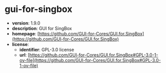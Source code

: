 # gui-for-singbox

- **version**: 1.9.0
- **description**: GUI for SingBox
- **homepage**: [https://github.com/GUI-for-Cores/GUI.for.SingBox](https://github.com/GUI-for-Cores/GUI.for.SingBox)
- **license**:
  - **identifier**: GPL-3.0 license
  - **url**: [https://github.com/GUI-for-Cores/GUI.for.SingBox#GPL-3.0-1-ov-file](https://github.com/GUI-for-Cores/GUI.for.SingBox#GPL-3.0-1-ov-file)

